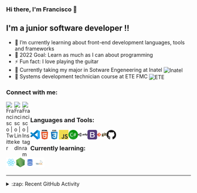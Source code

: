 ### Hi there, I'm Francisco 👋 


## I'm a junior software developer !!

- 🌱 I’m currently learning about front-end development languages, tools and frameworks 
- 🥅 2022 Goal: Learn as much as I can about programming 
- ⚡ Fun fact: I love playing the guitar
- 📖 Currently taking my major in Sotware Engeneering at Inatel  <img align="center" alt="Inatel" width="26px" src="https://mytuner.global.ssl.fastly.net/media/tvos_radios/hln8vvfhwbd3.png" /> 
- 📖 Systems development technician course at ETE FMC <img align="center" alt="ETE" width="26px" src="https://i.pinimg.com/280x280_RS/9f/7b/2f/9f7b2f535ad0b0d2211d7a1678ddeecd.jpg" /> 

### Connect with me:

[<img align="left" alt="Francisco | Twitter" width="22px" src="https://cdn.jsdelivr.net/npm/simple-icons@v3/icons/twitter.svg" />][twitter]
[<img align="left" alt="Francisco | LinkedIn" width="22px" src="https://cdn.jsdelivr.net/npm/simple-icons@v3/icons/linkedin.svg" />][linkedin]
[<img align="left" alt="Francisco | Instagram" width="22px" src="https://cdn.jsdelivr.net/npm/simple-icons@v3/icons/instagram.svg" />][instagram]

<br />

### Languages and Tools:

[<img align="left" alt="Visual Studio Code" width="26px" src="https://raw.githubusercontent.com/github/explore/80688e429a7d4ef2fca1e82350fe8e3517d3494d/topics/visual-studio-code/visual-studio-code.png" />][vscode]
[<img align="left" alt="HTML5" width="26px" src="https://raw.githubusercontent.com/github/explore/80688e429a7d4ef2fca1e82350fe8e3517d3494d/topics/html/html.png" />][html]
[<img align="left" alt="CSS3" width="26px" src="https://raw.githubusercontent.com/github/explore/80688e429a7d4ef2fca1e82350fe8e3517d3494d/topics/css/css.png" />][css]
[<img align="left" alt="JavaScript" width="26px" src="https://raw.githubusercontent.com/github/explore/80688e429a7d4ef2fca1e82350fe8e3517d3494d/topics/javascript/javascript.png" />][js-ooRep]
[<img align="left" alt="Unity" width="26px" src="https://raw.githubusercontent.com/github/explore/80688e429a7d4ef2fca1e82350fe8e3517d3494d/topics/csharp/csharp.png" />][cs-ooRep]
[<img align="left" alt="Unity" width="26px" src="https://raw.githubusercontent.com/github/explore/78df643247d429f6cc873026c0622819ad797942/topics/unity/unity.png" />][projeteGame]
[<img align="left" alt="Bootstrap" width="26px" src="https://raw.githubusercontent.com/github/explore/80688e429a7d4ef2fca1e82350fe8e3517d3494d/topics/bootstrap/bootstrap.png" />][Bootstrap]
[<img align="left" alt="Git" width="26px" src="https://raw.githubusercontent.com/github/explore/80688e429a7d4ef2fca1e82350fe8e3517d3494d/topics/git/git.png" />][git]
[<img align="left" alt="GitHub" width="26px" src="https://raw.githubusercontent.com/github/explore/78df643247d429f6cc873026c0622819ad797942/topics/github/github.png" />][github]

<br />

### Currently learning:

[<img align="left" alt="React" width="26px" src="https://raw.githubusercontent.com/github/explore/80688e429a7d4ef2fca1e82350fe8e3517d3494d/topics/react/react.png" />][reactRepo]
[<img align="left" alt="Node.js" width="26px" src="https://raw.githubusercontent.com/github/explore/80688e429a7d4ef2fca1e82350fe8e3517d3494d/topics/nodejs/nodejs.png" />][NodeJs]
[<img align="left" alt="SQL" width="26px" src="https://raw.githubusercontent.com/github/explore/80688e429a7d4ef2fca1e82350fe8e3517d3494d/topics/sql/sql.png" />][SQL]
[<img align="left" alt="MySQL" width="26px" src="https://raw.githubusercontent.com/github/explore/80688e429a7d4ef2fca1e82350fe8e3517d3494d/topics/mysql/mysql.png" />][mySQL]


<br />
<br />

---

<details>
  <summary>:zap: Recent GitHub Activity</summary>
  
<!--START_SECTION:activity-->
<!--END_SECTION:activity-->

</details>

[twitter]: https://twitter.com/FranciscoSilvr8
[instagram]:  https://www.instagram.com/francisco_gsilverio/
[linkedin]: https://www.linkedin.com/in/francisco-silvério-667793223/
[vscode]: https://code.visualstudio.com
[html]: https://github.com/FranciscoGSilverio/Canvas_Magic_Wand
[css]: https://www.w3schools.com/css/
[js-ooRep]: https://github.com/FranciscoGSilverio/AluraJs-OOClass
[cs-ooRep]: https://github.com/FranciscoGSilverio/Bank-OO
[projeteGame]: https://github.com/equipemt3033/ProjeteGame2021
[Bootstrap]: https://github.com/FranciscoGSilverio/JsDOM
[reactRepo]: https://github.com/FranciscoGSilverio/ReactFormsApp
[NodeJs]: https://nodejs.org/en/
[SQL]: https://www.w3schools.com/sql/
[mySQL]: https://www.w3schools.com/mySQl/default.asp
[git]: https://git-scm.com
[github]: https://github.com/FranciscoGSilverio



